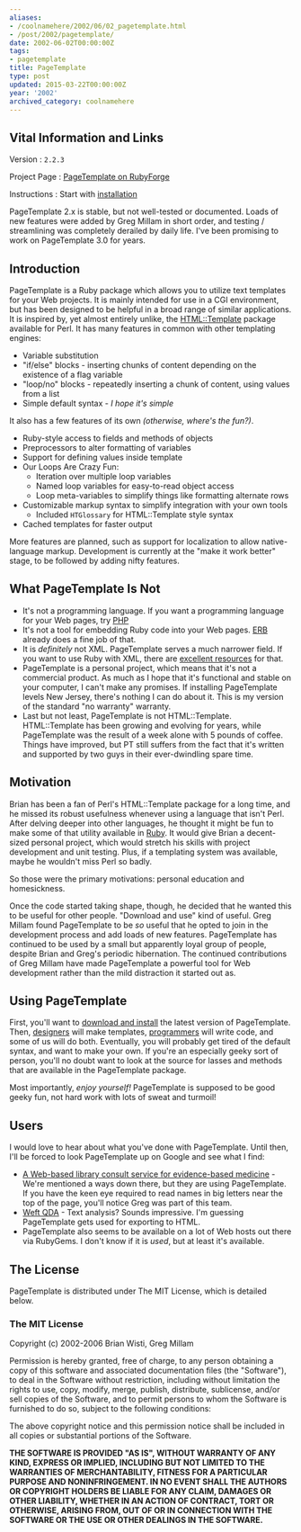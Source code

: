 ```yaml
---
aliases:
- /coolnamehere/2002/06/02_pagetemplate.html
- /post/2002/pagetemplate/
date: 2002-06-02T00:00:00Z
tags:
- pagetemplate
title: PageTemplate
type: post
updated: 2015-03-22T00:00:00Z
year: '2002'
archived_category: coolnamehere
---
```

<!-- TEASER_END -->
## Vital Information and Links

Version
: `2.2.3`

Project Page
: [PageTemplate on RubyForge](http://rubyforge.org/projects/pagetemplate)

Instructions
: Start with [installation](/post/2002/getting-it/)

<aside>
PageTemplate 2.x is stable, but not well-tested or documented. Loads of new
features were added by Greg Millam in short order, and testing / streamlining
was completely derailed by daily life. I've been promising to work on 
PageTemplate 3.0 for years.
</aside>

## Introduction

PageTemplate is a Ruby package which allows you to utilize text templates for 
your Web projects. It is mainly intended for use in a CGI environment, but has 
been designed to be helpful in a broad range of similar applications. It is 
inspired by, yet almost entirely unlike, the 
[HTML::Template](http://html-template.sourceforge.net/) package available for 
Perl. It has many features in common with other templating engines:

* Variable substitution
* "if/else" blocks - inserting chunks of content depending on the existence of a flag variable
* "loop/no" blocks - repeatedly inserting a chunk of content, using values from a list
* Simple default syntax - *I hope it's simple*

It also has a few features of its own <em>(otherwise, where's the fun?)</em>.

* Ruby-style access to fields and methods of objects
* Preprocessors to alter formatting of variables
* Support for defining values inside template
* Our Loops Are Crazy Fun:
	* Iteration over multiple loop variables
	* Named loop variables for easy-to-read object access
	* Loop meta-variables to simplify things like formatting alternate rows
* Customizable markup syntax to simplify integration with your own tools
	* Included `HTGlossary` for HTML::Template style syntax
* Cached templates for faster output

More features are planned, such as support for localization to allow 
native-language markup. Development is currently at the "make it work better" 
stage, to be followed by adding nifty features.

## What PageTemplate Is Not
[PHP]: /tags/php/

* It's not a programming language. If you want a programming language for your 
  Web pages, try [PHP][]
* It's not a tool for embedding Ruby code into your Web pages. 
  [ERB][] already does a fine job of that.
* It is *definitely* not XML. PageTemplate serves a much narrower field. If 
  you want to use Ruby with XML, there are [excellent resources][] for that.
* PageTemplate is a personal project, which means that it's not a commercial 
  product. As much as I hope that it's functional and stable on your computer, 
  I can't make any promises. If installing PageTemplate levels New Jersey, 
  there's nothing I can do about it. This is my version of the standard "no 
  warranty" warranty.
* Last but not least, PageTemplate is not HTML::Template. HTML::Template has 
  been growing and evolving for years, while PageTemplate was the result of a 
  week alone with 5 pounds of coffee. Things have improved, but PT still 
  suffers from the fact that it's written and supported by two guys in their 
  ever-dwindling spare time.

[ERB]: http://ruby-doc.org/stdlib-2.4.1/libdoc/erb/rdoc/ERB.html
[excellent resources]: http://www.rubyxml.org/

## Motivation

[Ruby]: /tags/ruby/

Brian has been a fan of Perl's HTML::Template package for a long time, and he 
missed its robust usefulness whenever using a language that isn't Perl. After 
delving deeper into other languages, he thought it might be fun to make some of 
that utility available in [Ruby][].  It would 
give Brian a decent-sized personal project, which would stretch his skills 
with project development and unit testing. Plus, if a templating system was 
available, maybe he wouldn't miss Perl so badly.

So those were the primary motivations: personal education and homesickness.

Once the code started taking shape, though, he decided that he wanted this to 
be useful for other people. "Download and use" kind of useful. Greg Millam 
found PageTemplate to be *so* useful that he opted to join in the development 
process and add loads of new features. PageTemplate has continued to be used 
by a small but apparently loyal group of people, despite Brian and Greg's 
periodic hibernation. The continued contributions of Greg Millam have made 
PageTemplate a powerful tool for Web development rather than the mild 
distraction it started out as.

## Using PageTemplate

[download and install]: /post/2002/getting-it/
[designers]: /post/2002/the-designers-perspective/
[programmers]: /post/2002/the-programmers-perspective/

First, you'll want to [download and install][] the latest version 
of PageTemplate. Then, [designers][] will make templates, 
[programmers][] will write code, and some of us will do 
both. Eventually, you will probably get tired of the default syntax, and want 
to make your own. If you're an especially geeky sort of person, you'll no 
doubt want to look at the source for lasses and methods 
that are available in the PageTemplate package.

Most importantly, *enjoy yourself!* PageTemplate is supposed to be good geeky 
fun, not hard work with lots of sweat and turmoil!

## Users

I would love to hear about what you've done with PageTemplate.
Until then, I'll be forced to look PageTemplate up on Google 
and see what I find:

* [A Web-based library consult service for evidence-based 
  medicine](http://www.pubmedcentral.nih.gov/articlerender.fcgi?artid=1484475) - 
  We're mentioned a ways down there, but they are using PageTemplate. If you 
  have the keen eye required to read names in big letters near the top of the 
  page, you'll notice Greg was part of this team.
* [Weft QDA](http://www.pressure.to/qda/) - Text analysis? Sounds impressive. 
  I'm guessing PageTemplate gets used for exporting to HTML.
* PageTemplate also seems to be available on a lot of Web hosts out there via 
  RubyGems. I don't know if it is *used*, but at least it's available.

## The License

PageTemplate is distributed under The MIT License, which is detailed below.

### The MIT License

Copyright (c) 2002-2006 Brian Wisti, Greg Millam

Permission is hereby granted, free of charge, to any person obtaining a copy of this software and associated documentation files (the "Software"), to deal in the Software without restriction, including without limitation the rights to use, copy, modify, merge, publish, distribute, sublicense, and/or sell copies of the Software, and to permit persons to whom the Software is furnished to do so, subject to the following conditions:

The above copyright notice and this permission notice shall be included in all copies or substantial portions of the Software.

<strong>
THE SOFTWARE IS PROVIDED "AS IS", WITHOUT WARRANTY OF ANY KIND, EXPRESS OR IMPLIED, INCLUDING BUT NOT LIMITED TO THE WARRANTIES OF MERCHANTABILITY, FITNESS FOR A PARTICULAR PURPOSE AND NONINFRINGEMENT. IN NO EVENT SHALL THE AUTHORS OR COPYRIGHT HOLDERS BE LIABLE FOR ANY CLAIM, DAMAGES OR OTHER LIABILITY, WHETHER IN AN ACTION OF CONTRACT, TORT OR OTHERWISE, ARISING FROM, OUT OF OR IN CONNECTION WITH THE SOFTWARE OR THE USE OR OTHER DEALINGS IN THE SOFTWARE.
</strong>



